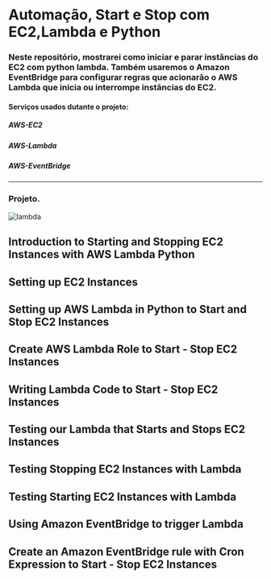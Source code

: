 # Automação, Start e Stop com EC2,Lambda e Python



### Neste repositório, mostrarei como iniciar e parar instâncias do EC2 com python lambda. Também usaremos o Amazon EventBridge para configurar regras que acionarão o AWS Lambda que inicia ou interrompe instâncias do EC2.

#### Serviços usados dutante o projeto:

##### AWS-EC2
##### AWS-Lambda
##### AWS-EventBridge


----

### Projeto.

![lambda](https://user-images.githubusercontent.com/102867453/169884118-34170bb8-ca1a-4c71-b945-76c498ba50b1.jpg)


## Introduction to Starting and Stopping EC2 Instances with AWS Lambda Python
## Setting up EC2 Instances
## Setting up AWS Lambda in Python to Start and Stop EC2 Instances
## Create AWS Lambda Role to Start - Stop EC2 Instances
## Writing Lambda Code to Start - Stop EC2 Instances
## Testing our Lambda that Starts and Stops EC2 Instances
## Testing Stopping EC2 Instances with Lambda
## Testing Starting EC2 Instances with Lambda
## Using Amazon EventBridge to trigger Lambda
## Create an Amazon EventBridge rule with Cron Expression to Start - Stop EC2 Instances


